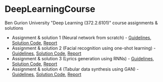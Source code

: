 # DeepLearningCourse
Ben Gurion University "Deep Learning (372.2.6101)" course assignments &amp; solutions

- Assignment & solution 1 (Neural network from scratch) - [Guidelines](Assignment_1/Guidelines.pdf), [Solution Code](Assignment_1/Solution_Code.ipynb), [Report](Assignment_1/Report.pdf)
- Assignment & solution 2 (Facial recognition using one-shot learning) - [Guidelines](Assignment_2/Guidelines.pdf), [Solution Code](Assignment_2/Solution_Code.ipynb), [Report](Assignment_2/Report.pdf)
- Assignment & solution 3 (Lyrics generation using RNNs) - [Guidelines](Assignment_3/Guidelines.pdf), [Solution Code](Assignment_3/Solution_Code.ipynb), [Report](Assignment_3/Assignment_Solution_Report.pdf)
- Assignment & solution 4 (Tabular data synthesis using GAN) - [Guidelines](Assignment_4/Guidelines.pdf), [Solution Code](Assignment_4/Solution_Code.ipynb), [Report](Assignment_4/Assignment_Solution_Report.pdf)

